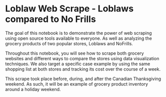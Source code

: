 # Loblaw Web Scrape - Loblaws compared to No Frills

The goal of this notebook is to demonstrate the power of web scraping using open source tools available to everyone. As well as analyzing the grocery products of two popular stores, Loblaws and NoFrills.

Throughout this notebook, you will see how to scrape both grocery websites and different ways to compare the stores using data visualization techniques. We also target a specific case example by using the same shopping list at both stores and tracking its cost over the course of a week.

This scrape took place before, during, and after the Canadian Thanksgiving weekend. As such, it will be an example of grocery product inventory around a holiday weekend.
